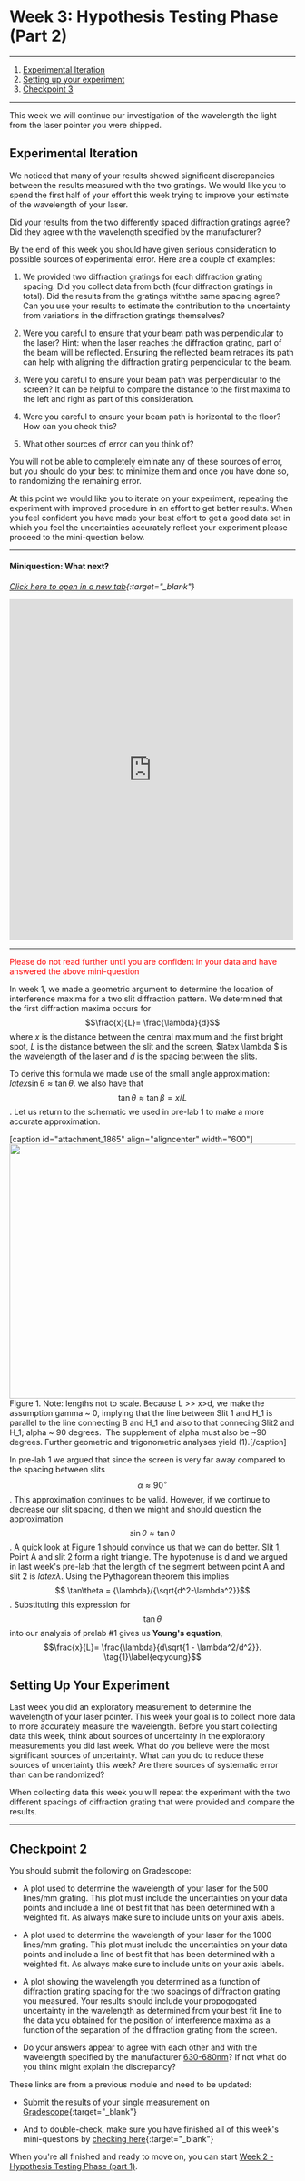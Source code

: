# Week 3: Hypothesis Testing Phase (Part 2)

--------------
1. [Experimental Iteration](#experimental-iteration)
2. [Setting up your experiment](#setting-up-your-experiment)
3. [Checkpoint 3](#checkpoint-3)

--------------

This week we will continue our investigation of the wavelength the light from the laser pointer you were shipped. 

## Experimental Iteration

We noticed that many of your results showed significant discrepancies between the results measured with the two gratings. We would like you to spend the first half of your effort this week trying to improve your estimate of the wavelength of your laser.

Did your results from the two differently spaced diffraction gratings agree? Did they agree with the wavelength specified by the manufacturer?

By the end of this week you should have given serious consideration to possible sources of experimental error. Here are a couple of examples:

1. We provided two diffraction gratings for each diffraction grating spacing. Did you collect data from both (four diffraction gratings in total). Did the results from the gratings withthe same spacing agree? Can you use your results to estimate the contribution to the uncertainty from variations in the diffraction gratings themselves?

2. Were you careful to ensure that your beam path was perpendicular to the laser? Hint: when the laser reaches the diffraction grating, part of the beam will be reflected. Ensuring the reflected beam retraces its path can help with aligning the diffraction grating perpendicular to the beam. 

3. Were you careful to ensure your beam path was perpendicular to the screen? It can be helpful to compare the distance to the first maxima to the left and right as part of this consideration.

4. Were you careful to ensure your beam path is horizontal to the floor? How can you check this?

5. What other sources of error can you think of?

You will not be able to completely elminate any of these sources of error, but you should do your best to minimize them and once you have done so, to randomizing the remaining error. 

At this point we would like you to iterate on your experiment, repeating the experiment with improved procedure in an effort to get better results. When you feel confident you have made your best effort to get a good data set in which you feel the uncertainties accurately reflect your experiment please proceed to the mini-question below.

----------------------

#### Miniquestion: What next?

*[Click here to open in a new tab](https://docs.google.com/forms/d/e/1FAIpQLSeF85mLdADYHRDn3v3ciPKl8TPqTIbpI7X9c-1N7DUKFsP9PA/viewform?){:target="_blank"}*

<iframe src="https://docs.google.com/forms/d/e/1FAIpQLSeF85mLdADYHRDn3v3ciPKl8TPqTIbpI7X9c-1N7DUKFsP9PA/viewform?embedded=true" width="500" height="600" frameborder="0" marginheight="0" marginwidth="0">Loading…
</iframe>

------------------------------

<span style="color:red"> Please do not read further until you are confident in your data and have answered the above mini-question</span>

In week 1, we made a geometric argument to determine the location of interference maxima for a two slit diffraction pattern. We determined that the first diffraction maxima occurs for $$\frac{x}{L}= \frac{\lambda}{d}$$ where&nbsp;<em>x</em> is the distance between the central maximum and the first bright spot, <em>L</em> is the distance between the slit and the screen, $latex \lambda $ is the wavelength of the laser and&nbsp;<em>d</em> is the spacing between the slits.</p>
To derive this formula we made use of the small angle approximation: $latex \sin \theta \approx \tan\theta$.
we also have that $$ \tan \theta \approx \tan\beta = x / L$$. Let us return to the schematic we used in pre-lab 1 to make a more accurate approximation.

[caption id="attachment_1865" align="aligncenter" width="600"]<img class="wp-image-1865" src="https://www.physics.hmc.edu/~physics50/wp/wp-content/uploads/2018/10/Waves6-2-1024x765.png" alt="" width="600" height="448"> Figure 1. Note: lengths not to scale. Because L &gt;&gt; x&gt;d, we make the assumption gamma ~ 0, implying that the line between Slit 1 and H_1 is parallel to the line connecting B and H_1 and also to that connecing Slit2 and H_1; alpha ~ 90 degrees.&nbsp; The supplement of alpha must also be ~90 degrees. Further geometric and trigonometric analyses yield (1).[/caption]

In pre-lab 1 we argued that since the screen is very far away compared to the spacing between slits $$\alpha \approx 90^{\circ}$$. This approximation continues to be valid. However, if we continue to decrease our slit spacing, d then we might and should question the approximation $$ \sin \theta \approx \tan\theta$$. A quick look at Figure 1 should convince us that we can do better. Slit 1, Point A and slit 2 form a right triangle. The hypotenuse is d and we argued in last week's pre-lab that the length of the segment between point A and slit 2 is $latex \lambda$. Using the Pythagorean theorem this implies $$ \tan\theta = {\lambda}/{\sqrt{d^2-\lambda^2}}$$. Substituting this expression for $$ \tan\theta $$ into our analysis of prelab #1  gives us <strong id="youngs">Young's equation</strong>, $$\frac{x}{L}= \frac{\lambda}{d\sqrt{1 - \lambda^2/d^2}}. \tag{1}\label{eq:young}$$

## Setting Up Your Experiment

Last week you did an exploratory measurement to determine the wavelength of your laser pointer. This week your goal is to collect more data to more accurately measure the wavelength. Before you start collecting data this week, think about sources of uncertainty in the exploratory measurements you did last week. What do you believe were the most significant sources of uncertainty. What can you do to reduce these sources of uncertainty this week? Are there sources of systematic error than can be randomized? 

When collecting data this week you will repeat the experiment with the two different spacings of diffraction grating that were provided and compare the results.


-------------

## Checkpoint 2

You should submit the following on Gradescope:

+ A plot used to determine the wavelength of your laser for the 500 lines/mm grating. This plot must include the uncertainties on your data points and include a line of best fit that has been determined with a weighted fit. As always make sure to include units on your axis labels.

+ A plot used to determine the wavelength of your laser for the 1000 lines/mm grating. This plot must include the uncertainties on your data points and include a line of best fit that has been determined with a weighted fit. As always make sure to include units on your axis labels.

+ A plot showing the wavelength you determined as a function of diffraction grating spacing for the two spacings of diffraction grating you measured. Your results should include your propogogated uncertainty in the wavelength as determined from your best fit line to the data you obtained for the position of interference maxima as a function of the separation of the diffraction grating from the screen.

+ Do your answers appear to agree with each other and with the wavelength specified by the manufacturer [630-680nm](https://laserclassroom.com/product/standard-red-laser-pointer/)? If not what do you think might explain the discrepancy?


These links are from a previous module and need to be updated:
+ [Submit the results of your single measurement on Gradescope](https://www.gradescope.com/courses/165932/assignments/605297){:target="_blank"}

+ And to double-check, make sure you have finished all of this week's mini-questions by [checking here](mini-questions#week-1){:target="_blank"}



When you're all finished and ready to move on, you can start [Week 2 - Hypothesis Testing Phase (part 1)](week2).
